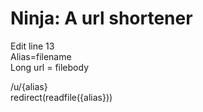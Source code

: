 Ninja: A url shortener
======================
Edit line 13<br/>
Alias=filename<br/>
Long url = filebody

/u/{alias}<br/>
redirect(readfile({alias}))


